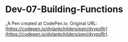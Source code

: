 # Dev-07-Building-Functions
 _A Pen created at CodePen.io. Original URL: [https://codepen.io/dylankchilders/pen/dyypzRr](https://codepen.io/dylankchilders/pen/dyypzRr).

 